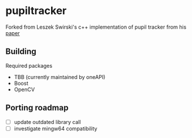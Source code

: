 # pupiltracker
Forked from Leszek Swirski's c++ implementation of pupil tracker from his [paper](https://www.cl.cam.ac.uk/research/rainbow/projects/pupiltracking/files/Swirski,%20Bulling,%20Dodgson%20-%202012%20-%20Robust%20real-time%20pupil%20tracking%20in%20highly%20off-axis%20images.pdf)

## Building
Required packages
- TBB (currently maintained by oneAPI)
- Boost
- OpenCV

## Porting roadmap
- [ ] update outdated library call
- [ ] investigate mingw64 compatibility
